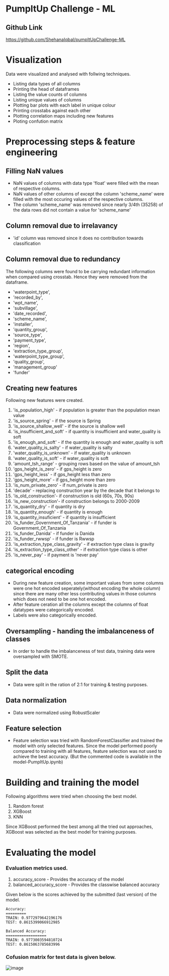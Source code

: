 # PumpItUp Challenge - ML

## Github Link
https://github.com/ShehanaIqbal/pumpItUpChallenge-ML

# Visualization

Data were visualized and analysed with follwing techniques.
- Listing data types of all columns
- Printing the head of dataframes
- Listing the value counts of columns
- Listing unique values of columns
- Plotting bar plots with each label in unique colour
- Printing crosstabs against each other
- Plotting correlation maps including new features
- Ploting confution matrix

# Preprocessing steps & feature engineering

## Filling NaN values

- NaN values of columns with data type 'float' were filled with the mean of respective columns.
- NaN values of other columns of except the column 'scheme_name' were filled with the most occuring values of the respective columns.
- The column 'scheme_name' was removed since nearly 3/4th (35258) of the data rows did not contain a value for 'scheme_name'

## Column removal due to irrelavancy

- 'id' column was removed since it does no contribution towards classification

## Column removal due to redundancy
The following columns were found to be carrying redundant information when compared using crosstab. Hence they were removed from the dataframe.
-  'waterpoint_type',
-  'recorded_by',
-  'wpt_name',
-  'subvillage',
-  'date_recorded',
-  'scheme_name',
-  'installer',
-  'quantity_group',
-  'source_type',
-  'payment_type',
-  'region',
-  'extraction_type_group',
-  'waterpoint_type_group',
-  'quality_group',
-  'management_group'
-  'funder'

## Creating new features
Following new features were created.
  1. 'is_population_high' - if population is greater than the population mean value
  2. 'is_source_spring' - if the source is Spring
  3. 'is_source_shallow_well' - if the source is shallow well
  4. 'is_insufficient_and_soft' - if quantity is insufficient and water_quality is soft
  5. 'is_enough_and_soft' - if the quantity is enough and water_quality is soft
  6. 'water_quality_is_salty' - if water_quality is salty      
  7. 'water_quality_is_unknown' - if water_quality is unknown
  8. 'water_quality_is_soft' - if water_quality is soft
  9. 'amount_tsh_range' - grouping rows based on the value of amount_tsh 
  10. 'gps_height_is_zero' - if gps_height is zero
  11. 'gps_height_less' - if gps_height less than zero
  12. 'gps_height_more' - if gps_height more than zero
  13. 'is_num_private_zero' - if num_private is zero
  14. 'decade' - replacing construction year by the decade that it belongs to
  15. 'is_old_construction'- if construction is old (60s, 70s, 90s)
  16. 'is_new_construction'- if construction belongs to 2000-2009
  17. 'is_quantity_dry' - if quantity is dry
  18. 'is_quantity_enough' - if quantity is enough
  19. 'is_quantity_insuficient' - if quantity is insufficient
  20. 'is_funder_Government_Of_Tanzania' - if funder is Government_Of_Tanzania
  21. 'is_funder_Danida' - if funder is Danida
  22. 'is_funder_rwwsp' - if funder is Rwwsp
  23. 'is_extraction_type_class_gravity' - if extraction type class is gravity
  24. 'is_extraction_type_class_other' - if extraction type class is other
  25. 'is_never_pay' - if payment is 'never pay'

## categorical encoding

- During new feature creation, some important values from some columns were one hot encoded seperately(without encoding the whole column) since there are many other less contributing values in those columns which does not need to be one hot encoded.
- After feature ceration all the columns except the columns of float datatypes were categorically encoded.
- Labels were also categorically encoded.

## Oversampling - handing the imbalanceness of classes

- In order to handle the imbalanceness of test data, training data were oversampled with SMOTE.

## Split the data

- Data were split in the ration of 2:1 for training & testing purposes.

## Data normalization

- Data were normalized using RobustScaler

## Feature selection

- Feature selection was tried with RandomForestClassifier and trained the model with only selected features. Since the model performed poorly compared to training with all features, feature selection was not used to achieve the best accuracy. (But the commented code is available in the model-PumpItUp.ipynb)

# Building and training the model

Following algorithms were tried when choosing the best model.

  1. Random forest
  2. XGBoost
  3. KNN

Since XGBoost performed the best among all the tried out approaches, XGBoost was selected as the best model for training purposes.

# Evaluating the model

### Evaluation metrics used.

  1. accuracy_score - Provides the accuracy of the model
  2. balanced_accuracy_score - Provides the classwise balanced accuracy

Given below is the scores achieved by the submitted (last version) of the model.

    Accuracy:
    =========
    TRAIN: 0.9772979642196176
    TEST: 0.8615399066912985

    Balanced Accuracy:
    ==================
    TRAIN: 0.9773003594810724
    TEST: 0.8615063785683996
    
### Cofusion matrix for test data is given below.
![image](https://user-images.githubusercontent.com/47121844/133804550-6b292d1d-5a12-41d6-b1f1-f34a698c0b68.png)
